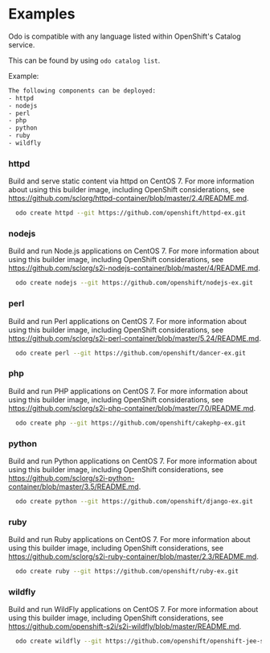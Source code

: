 # Examples

Odo is compatible with any language listed within OpenShift's Catalog service.

This can be found by using `odo catalog list`.

Example:

```sh
The following components can be deployed:
- httpd
- nodejs
- perl
- php
- python
- ruby
- wildfly
```

### httpd

Build and serve static content via httpd on CentOS 7. For more information about using this builder image, including OpenShift considerations, see https://github.com/sclorg/httpd-container/blob/master/2.4/README.md.

```sh
  odo create httpd --git https://github.com/openshift/httpd-ex.git
```

### nodejs

Build and run Node.js applications on CentOS 7. For more information about using this builder image, including OpenShift considerations, see https://github.com/sclorg/s2i-nodejs-container/blob/master/4/README.md.

```sh
  odo create nodejs --git https://github.com/openshift/nodejs-ex.git
```

### perl

Build and run Perl applications on CentOS 7. For more information about using this builder image, including OpenShift considerations, see https://github.com/sclorg/s2i-perl-container/blob/master/5.24/README.md.

```sh
  odo create perl --git https://github.com/openshift/dancer-ex.git
```

### php

Build and run PHP applications on CentOS 7. For more information about using this builder image, including OpenShift considerations, see https://github.com/sclorg/s2i-php-container/blob/master/7.0/README.md.

```sh
  odo create php --git https://github.com/openshift/cakephp-ex.git
```

### python

Build and run Python applications on CentOS 7. For more information about using this builder image, including OpenShift considerations, see https://github.com/sclorg/s2i-python-container/blob/master/3.5/README.md.

```sh
  odo create python --git https://github.com/openshift/django-ex.git
```

### ruby

Build and run Ruby applications on CentOS 7. For more information about using this builder image, including OpenShift considerations, see https://github.com/sclorg/s2i-ruby-container/blob/master/2.3/README.md.

```sh
  odo create ruby --git https://github.com/openshift/ruby-ex.git
```

### wildfly

Build and run WildFly applications on CentOS 7. For more information about using this builder image, including OpenShift considerations, see https://github.com/openshift-s2i/s2i-wildfly/blob/master/README.md.

```sh
  odo create wildfly --git https://github.com/openshift/openshift-jee-sample.git
```
